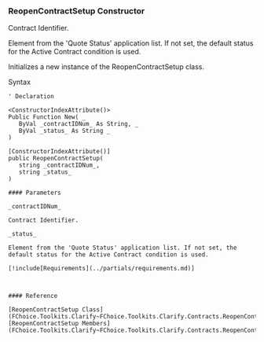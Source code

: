 ﻿### ReopenContractSetup Constructor

Contract Identifier.

Element from the 'Quote Status' application list. If not set, the default status for the Active Contract condition is used.

Initializes a new instance of the ReopenContractSetup class.

Syntax

```vbnet
' Declaration

<ConstructorIndexAttribute()>
Public Function New( _
   ByVal _contractIDNum_ As String, _
   ByVal _status_ As String _
)

[ConstructorIndexAttribute()]
public ReopenContractSetup( 
   string _contractIDNum_,
   string _status_
)

#### Parameters

_contractIDNum_

Contract Identifier.

_status_

Element from the 'Quote Status' application list. If not set, the default status for the Active Contract condition is used.

[!include[Requirements](../partials/requirements.md)]



#### Reference

[ReopenContractSetup Class](FChoice.Toolkits.Clarify~FChoice.Toolkits.Clarify.Contracts.ReopenContractSetup.md)  
[ReopenContractSetup Members](FChoice.Toolkits.Clarify~FChoice.Toolkits.Clarify.Contracts.ReopenContractSetup_members.md)